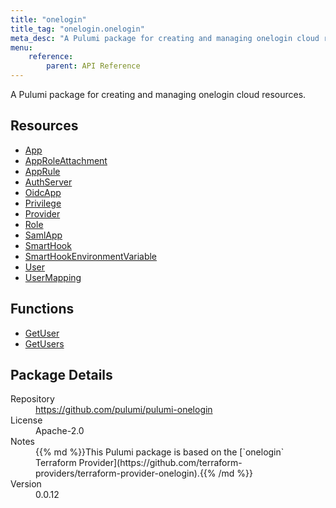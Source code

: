 ```yaml
---
title: "onelogin"
title_tag: "onelogin.onelogin"
meta_desc: "A Pulumi package for creating and managing onelogin cloud resources."
menu:
    reference:
        parent: API Reference
---
```


<!-- WARNING: this file was generated by Pulumi Docs Generator. -->
<!-- Do not edit by hand unless you're certain you know what you are doing! -->

A Pulumi package for creating and managing onelogin cloud resources.

<h2 id="resources">Resources</h2>
<ul class="api">
    <li><a href="app" title="App"><span class="symbol resource"></span>App</a></li>
    <li><a href="approleattachment" title="AppRoleAttachment"><span class="symbol resource"></span>AppRoleAttachment</a></li>
    <li><a href="apprule" title="AppRule"><span class="symbol resource"></span>AppRule</a></li>
    <li><a href="authserver" title="AuthServer"><span class="symbol resource"></span>AuthServer</a></li>
    <li><a href="oidcapp" title="OidcApp"><span class="symbol resource"></span>OidcApp</a></li>
    <li><a href="privilege" title="Privilege"><span class="symbol resource"></span>Privilege</a></li>
    <li><a href="provider" title="Provider"><span class="symbol resource"></span>Provider</a></li>
    <li><a href="role" title="Role"><span class="symbol resource"></span>Role</a></li>
    <li><a href="samlapp" title="SamlApp"><span class="symbol resource"></span>SamlApp</a></li>
    <li><a href="smarthook" title="SmartHook"><span class="symbol resource"></span>SmartHook</a></li>
    <li><a href="smarthookenvironmentvariable" title="SmartHookEnvironmentVariable"><span class="symbol resource"></span>SmartHookEnvironmentVariable</a></li>
    <li><a href="user" title="User"><span class="symbol resource"></span>User</a></li>
    <li><a href="usermapping" title="UserMapping"><span class="symbol resource"></span>UserMapping</a></li>
</ul>

<h2 id="functions">Functions</h2>
<ul class="api">
    <li><a href="getuser" title="GetUser"><span class="symbol function"></span>GetUser</a></li>
    <li><a href="getusers" title="GetUsers"><span class="symbol function"></span>GetUsers</a></li>
</ul>

<h2 id="package-details">Package Details</h2>
<dl class="package-details">
	<dt>Repository</dt>
	<dd><a href="https://github.com/pulumi/pulumi-onelogin">https://github.com/pulumi/pulumi-onelogin</a></dd>
	<dt>License</dt>
	<dd>Apache-2.0</dd>
	<dt>Notes</dt>
	<dd>{{% md %}}This Pulumi package is based on the [`onelogin` Terraform Provider](https://github.com/terraform-providers/terraform-provider-onelogin).{{% /md %}}</dd>
	<dt>Version</dt>
	<dd>0.0.12</dd>
</dl>

